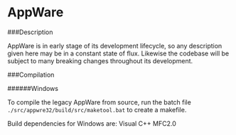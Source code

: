 AppWare
=======

###Description

AppWare is in early stage of its development lifecycle, so any description given here may be in a constant state of flux.  Likewise the codebase will be subject to many breaking changes throughout its development.

###Compilation

######Windows

To compile the legacy AppWare from source, run the batch file ```./src/appwre32/build/src/maketool.bat``` to create a makefile.

Build dependencies for Windows are:
	Visual C++
	MFC2.0